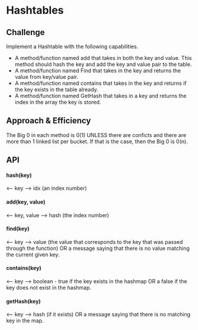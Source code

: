 # Hashtables

## Challenge
Implement a Hashtable with the following capabilities.

* A method/function named add that takes in both the key and value. This method should hash the key and add the key and value pair to the table.
* A method/function named Find that takes in the key and returns the value from key/value pair.
* A method/function named contains that takes in the key and returns if the key exists in the table already.
* A method/function named GetHash that takes in a key and returns the index in the array the key is stored.

## Approach & Efficiency
The Big 0 in each method is 0(1) UNLESS there are conficts and there are more than 1 linked list per bucket. If that is the case, then the Big 0 is 0(n).

## API

#### hash(key)
<-- key
--> idx (an index number)

#### add(key, value)
<-- key, value
--> hash (the index number)

#### find(key)
<-- key
--> value (the value that corresponds to the key that was passed through the function) OR a message saying that there is no value matching the current given key. 

#### contains(key)
<-- key
--> boolean - true if the key exists in the hashmap OR a false if the key does not exist in the hashmap.

#### getHash(key)
<-- key
--> hash (if it exists) OR a message saying that there is no matching key in the map.
